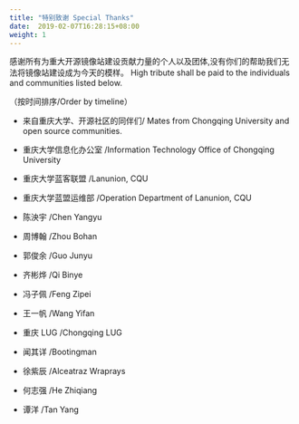 ```yaml
---
title: "特别致谢 Special Thanks"
date:  2019-02-07T16:28:15+08:00
weight: 1
---
```

感谢所有为重大开源镜像站建设贡献力量的个人以及团体,没有你们的帮助我们无法将镜像站建设成为今天的模样。
High tribute shall be paid to the individuals and communities listed below.

（按时间排序/Order by timeline）

- 来自重庆大学、开源社区的同伴们/
  Mates from Chongqing University and open source communities.

- 重庆大学信息化办公室  /Information Technology Office of Chongqing University
- 重庆大学蓝客联盟     /Lanunion, CQU
- 重庆大学蓝盟运维部	/Operation Department of Lanunion, CQU

- 陈泱宇             /Chen Yangyu
- 周博翰             /Zhou Bohan
- 郭俊余	     /Guo Junyu
- 齐彬烨             /Qi Binye
- 冯子佩             /Feng Zipei
- 王一帆             /Wang Yifan
- 重庆 LUG           /Chongqing LUG
- 闻其详             /Bootingman
- 徐紫辰              /Alceatraz Wraprays
- 何志强            /He Zhiqiang
- 谭洋              /Tan Yang
